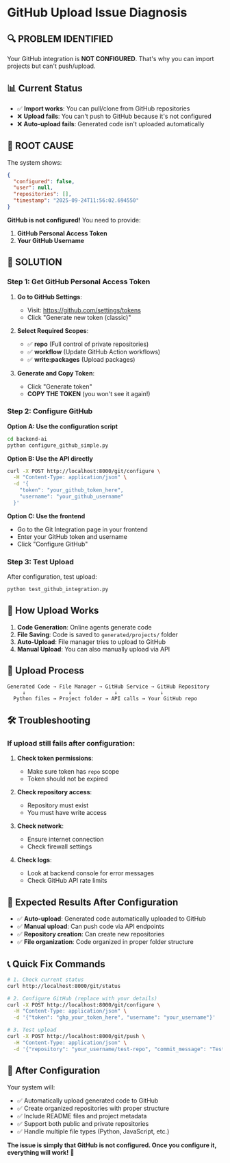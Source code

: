 # GitHub Upload Issue Diagnosis

## 🔍 **PROBLEM IDENTIFIED**

Your GitHub integration is **NOT CONFIGURED**. That's why you can import projects but can't push/upload.

## 📊 **Current Status**
- ✅ **Import works**: You can pull/clone from GitHub repositories
- ❌ **Upload fails**: You can't push to GitHub because it's not configured
- ❌ **Auto-upload fails**: Generated code isn't uploaded automatically

## 🔧 **ROOT CAUSE**

The system shows:
```json
{
  "configured": false,
  "user": null,
  "repositories": [],
  "timestamp": "2025-09-24T11:56:02.694550"
}
```

**GitHub is not configured!** You need to provide:
1. **GitHub Personal Access Token**
2. **Your GitHub Username**

## 🚀 **SOLUTION**

### Step 1: Get GitHub Personal Access Token

1. **Go to GitHub Settings**:
   - Visit: https://github.com/settings/tokens
   - Click "Generate new token (classic)"

2. **Select Required Scopes**:
   - ✅ **repo** (Full control of private repositories)
   - ✅ **workflow** (Update GitHub Action workflows)  
   - ✅ **write:packages** (Upload packages)

3. **Generate and Copy Token**:
   - Click "Generate token"
   - **COPY THE TOKEN** (you won't see it again!)

### Step 2: Configure GitHub

**Option A: Use the configuration script**
```bash
cd backend-ai
python configure_github_simple.py
```

**Option B: Use the API directly**
```bash
curl -X POST http://localhost:8000/git/configure \
  -H "Content-Type: application/json" \
  -d '{
    "token": "your_github_token_here",
    "username": "your_github_username"
  }'
```

**Option C: Use the frontend**
- Go to the Git Integration page in your frontend
- Enter your GitHub token and username
- Click "Configure GitHub"

### Step 3: Test Upload

After configuration, test upload:
```bash
python test_github_integration.py
```

## 🔄 **How Upload Works**

1. **Code Generation**: Online agents generate code
2. **File Saving**: Code is saved to `generated/projects/` folder
3. **Auto-Upload**: File manager tries to upload to GitHub
4. **Manual Upload**: You can also manually upload via API

## 📁 **Upload Process**

```
Generated Code → File Manager → GitHub Service → GitHub Repository
     ↓              ↓              ↓              ↓
  Python files → Project folder → API calls → Your GitHub repo
```

## 🛠️ **Troubleshooting**

### If upload still fails after configuration:

1. **Check token permissions**:
   - Make sure token has `repo` scope
   - Token should not be expired

2. **Check repository access**:
   - Repository must exist
   - You must have write access

3. **Check network**:
   - Ensure internet connection
   - Check firewall settings

4. **Check logs**:
   - Look at backend console for error messages
   - Check GitHub API rate limits

## 🎯 **Expected Results After Configuration**

- ✅ **Auto-upload**: Generated code automatically uploaded to GitHub
- ✅ **Manual upload**: Can push code via API endpoints
- ✅ **Repository creation**: Can create new repositories
- ✅ **File organization**: Code organized in proper folder structure

## 📞 **Quick Fix Commands**

```bash
# 1. Check current status
curl http://localhost:8000/git/status

# 2. Configure GitHub (replace with your details)
curl -X POST http://localhost:8000/git/configure \
  -H "Content-Type: application/json" \
  -d '{"token": "ghp_your_token_here", "username": "your_username"}'

# 3. Test upload
curl -X POST http://localhost:8000/git/push \
  -H "Content-Type: application/json" \
  -d '{"repository": "your_username/test-repo", "commit_message": "Test upload"}'
```

## 🎉 **After Configuration**

Your system will:
- ✅ Automatically upload generated code to GitHub
- ✅ Create organized repositories with proper structure
- ✅ Include README files and project metadata
- ✅ Support both public and private repositories
- ✅ Handle multiple file types (Python, JavaScript, etc.)

**The issue is simply that GitHub is not configured. Once you configure it, everything will work!** 🚀

